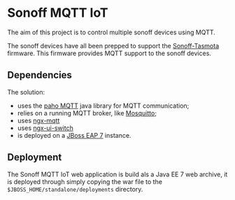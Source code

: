 # Sonoff MQTT IoT

The aim of this project is to control multiple sonoff devices using MQTT.

The sonoff devices have all been prepped to support the [Sonoff-Tasmota](https://github.com/arendst/Sonoff-Tasmota/wiki) firmware.
This firmware provides MQTT support to the sonoff devices.

## Dependencies

The solution:
* uses the [paho MQTT](https://eclipse.org/paho/clients/java/) java library for MQTT communication;
* relies on a running MQTT broker, like [Mosquitto](http://www.instructables.com/id/Installing-MQTT-BrokerMosquitto-on-Raspberry-Pi/);
* uses [ngx-mqtt](https://www.npmjs.com/package/ngx-mqtt)
* uses [ngx-ui-switch](https://www.npmjs.com/package/ngx-ui-switch)
* is deployed on a [JBoss EAP 7](https://developers.redhat.com/products/eap/download/) instance.

## Deployment

The Sonoff MQTT IoT web application is build als a Java EE 7 web archive, it is deployed through simply copying the war file to the `$JBOSS_HOME/standalone/deployments` directory.
